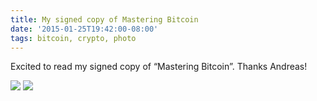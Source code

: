 ```yaml
---
title: My signed copy of Mastering Bitcoin
date: '2015-01-25T19:42:00-08:00'
tags: bitcoin, crypto, photo
---
```

Excited to read my signed copy of “Mastering Bitcoin”.  Thanks Andreas!

![](https://78.media.tumblr.com/e0b4fc61bbea2b9b6ffa5fa48b6a947b/tumblr_nj2hxa37Ry1qmuf0yo1_400.jpg)
![](https://78.media.tumblr.com/65c11a6c4cfaaef4f0502b23e5a53fe5/tumblr_nj2hxa37Ry1qmuf0yo2_400.jpg)
